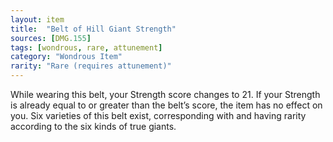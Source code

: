 ```yaml
---
layout: item
title:  "Belt of Hill Giant Strength"
sources: [DMG.155]
tags: [wondrous, rare, attunement]
category: "Wondrous Item"
rarity: "Rare (requires attunement)"
---
```


While wearing this belt, your Strength score changes to 21. If your Strength is already equal to or greater than the belt’s score, the item has no effect on you. Six varieties of this belt exist, corresponding with and having rarity according to the six kinds of true giants.